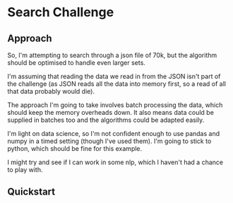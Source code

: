 # Search Challenge

## Approach

So, I'm attempting to search through a json file of 70k, but the algorithm should be optimised to handle even larger sets.

I'm assuming that reading the data we read in from the JSON isn't part of the challenge (as JSON reads all the data into 
memory first, so a read of all that data probably would die).

The approach I'm going to take involves batch processing the data, which should keep the memory overheads down.  It also
means data could be supplied in batches too and the algorithms could be adapted easily.

I'm light on data science, so I'm not confident enough to use pandas and numpy in a timed setting (though I've used them).
I'm going to stick to python, which should be fine for this example.

I might try and see if I can work in some nlp, which I haven't had a chance to play with.

## Quickstart

  